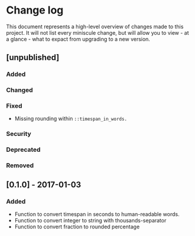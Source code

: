 # Change log

This document represents a high-level overview of changes made to this project.
It will not list every miniscule change, but will allow you to view - at a
glance - what to expact from upgrading to a new version.

## [unpublished]

### Added

### Changed

### Fixed

- Missing rounding within `::timespan_in_words.`

### Security

### Deprecated

### Removed


## [0.1.0] - 2017-01-03

### Added

- Function to convert timespan in seconds to human-readable words.
- Function to convert integer to string with thousands-separator
- Function to convert fraction to rounded percentage
